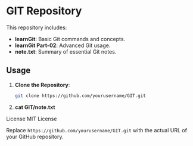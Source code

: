 # GIT Repository

This repository includes:
- **learnGit**: Basic Git commands and concepts.
- **learnGit Part-02**: Advanced Git usage.
- **note.txt**: Summary of essential Git notes.

## Usage

1. **Clone the Repository**:
   ```sh
   git clone https://github.com/yourusername/GIT.git

2. **cat GIT/note.txt**

License
MIT License


Replace `https://github.com/yourusername/GIT.git` with the actual URL of your GitHub repository.
